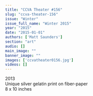 ```yaml
---
title: "CCVA Theater #156"
slug: "ccva-theater-156"
issue: "Winter"
issue_full_name: "Winter 2015"
year: "2015"
date: "2015-01-01"
authors: ['Matt Saunders']
section: "art"
audio: []
main_image: ""
banner_image: ""
images: ['ccvatheater0156.jpg']
videos: []
---
```

2013  
Unique silver gelatin print on fiber-paper  
8 x 10 inches

